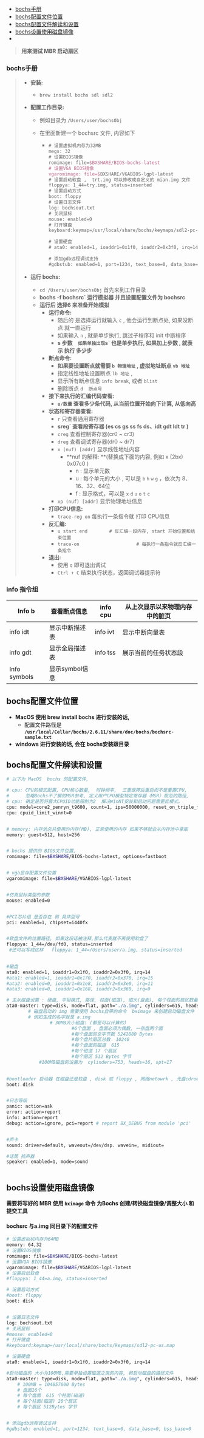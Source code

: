 - [bochs手册](#bochs手册)
- [bochs配置文件位置](#bochs配置文件位置)
- [bochs配置文件解读和设置](#bochs配置文件解读和设置)
- [bochs设置使用磁盘镜像](#bochs设置使用磁盘镜像)
- 

> **用来测试 MBR 启动扇区**



### bochs手册

> - **安装:**  
>
>   - `brew install bochs sdl sdl2`
>
> - **配置工作目录:**
>
>   - 例如目录为  `/Users/user/bochsObj`
>
>   - 在里面新建一个  bochsrc 文件, 内容如下
>
>     - ```tex
>       # 设置虚拟机内存为32MB
>       megs: 32
>       # 设置BIOS镜像
>       romimage: file=$BXSHARE/BIOS-bochs-latest 
>       # 设置VGA BIOS镜像
>       vgaromimage: file=$BXSHARE/VGABIOS-lgpl-latest
>       # 设置启动软盘 ,  trt.img 可以修改成自定义的 mian.img 文件
>       floppya: 1_44=try.img, status=inserted
>       # 设置启动方式
>       boot: floppy
>       # 设置日志文件
>       log: bochsout.txt
>       # 关闭鼠标
>       mouse: enabled=0
>       # 打开键盘
>       keyboard:keymap=/usr/local/share/bochs/keymaps/sdl2-pc-us.map
>           
>       # 设置硬盘
>       # ata0: enabled=1, ioaddr1=0x1f0, ioaddr2=0x3f0, irq=14
>           
>       # 添加gdb远程调试支持
>       #gdbstub: enabled=1, port=1234, text_base=0, data_base=0, bss_base=0
>       ```
>
> - **运行 bochs:**
>
>   - `cd /Users/user/bochsObj`  首先来到工作目录
>   - **bochs -f bochsrc`   运行模拟器 并且设置配置文件为 bochsrc**
>   - **运行后 选择6 来准备开始模拟**
>     - **运行命令:**
>       - 随后的 是选择运行就输入 `c` , 他会运行到断点处, 如果没断点 就一直运行
>       - 如果输入 `n` , 就是单步执行, 跳过子程序和 init 中断程序
>       - **s 步数`   如果单独出现 `s` 也是单步执行,  如果加上步数 , 就表示 执行 多少步**
>     - **断点命令:**
>       - **如果要设置断点就需要 `b 物理地址` , 虚拟地址断点  `vb 地址`**
>       - 指定线性地址设置断点 `lb 地址` , 
>       - 显示所有断点信息   `info break`,  或者  `blist`
>       - 删除断点  `d  断点号`
>     - **接下来执行的汇编代码查看:**
>       - **`u/数量`   查看多少条代码, 从当前位置开始向下计算, 从低向高**
>     - **状态和寄存器查看:**
>       - `r`  只查看通用寄存器
>       - **sreg`  查看段寄存器 (es cs gs ss fs ds、idt gdt ldt tr )**
>       - `creg`  查看控制寄存器(cr0 ~ cr3)
>       - `dreg`  查看调试寄存器(dr0 ~ dr7)
>       - `x (nuf) [addr]`  显示线性地址内容
>         - **nuf 的解释: **(替换成下面的内容, 例如  x (2bx) 0x07c0 )
>           - n  :  显示单元数
>           - u : 每个单元的大小 , 可以是 `b` `h` `w` `g` ，依次为 8、16、32、64位
>           - f : 显示格式，可以是 `x` `d` `u` `o` `t` `c`
>       - `xp (nuf) [addr]`  显示物理地址信息
>     - **打印CPU信息:**
>       - `trace-reg on`  每执行一条指令就 打印 CPU信息
>     - **反汇编:**
>       - `u start end        # 反汇编一段内存, start 开始位置和结束位置`
>       - `trace-on                     # 每执行一条指令就反汇编一条指令`
>     - **退出:**
>       - 使用 `q` 即可退出调试
>       - `Ctrl + C` 结束执行状态，返回调试器提示符

### info 指令组

| **Info b**   | **查看断点信息** | **info cpu** | **从上次显示以来物理内存中的脏页** |
| ------------ | ---------------- | ------------ | ---------------------------------- |
| info idt     | 显示中断描述表   | info ivt     | 显示中断向量表                     |
| info gdt     | 显示全局描述表   | info tss     | 展示当前的任务状态段               |
| Info symbols | 显示symbol信息   |              |                                    |



## bochs配置文件位置

- **MacOS 使用 brew install bochs 进行安装的话,**
  -  配置文件路径是 **`/usr/local/Cellar/bochs/2.6.11/share/doc/bochs/bochsrc-sample.txt`**
- **windows 进行安装的话, 会在 bochs安装跟目录**



## bochs配置文件解读和设置

```bash
# 以下为 MacOS  bochs 的配置文件, 

# cpu: CPU的模式配置, CPU核心数量,  时钟频率,  三重故障后重启而不是重置CPU, 
#      忽略Bochs不了解的MSR参考, 定义用户CPU模型特定寄存器（MSR）规范的路径, 
# cpu: 确定是否将最大CPUID功能限制为2  解决WinNT安装和启动问题需要此模式。
cpu: model=core2_penryn_t9600, count=1, ips=50000000, reset_on_triple_fault=1, ignore_bad_msrs=1, msrs="msrs.def"
cpu: cpuid_limit_winnt=0


# memory: 内存池总共使用的内存(MB), 正常使用的内存 如果不够就会从内存池中拿取
memory: guest=512, host=256


# bochs 提供的 BIOS文件位置,
romimage: file=$BXSHARE/BIOS-bochs-latest, options=fastboot


# vga显存配置文件位置
vgaromimage: file=$BXSHARE/VGABIOS-lgpl-latest


#仿真鼠标类型的参数
mouse: enabled=0


#PCI芯片组 是否存在 和 具体型号
pci: enabled=1, chipset=i440fx


#软盘文件的位置路径, 如果这段话被注释,那么代表就不再使用软盘了
floppya: 1_44=/dev/fd0, status=inserted
 #还可以写成这样   floppya: 1_44=/Users/user/a.img, status=inserted
 

#磁盘
ata0: enabled=1, ioaddr1=0x1f0, ioaddr2=0x3f0, irq=14
#ata1: enabled=1, ioaddr1=0x170, ioaddr2=0x370, irq=15
#ata2: enabled=0, ioaddr1=0x1e8, ioaddr2=0x3e0, irq=11
#ata3: enabled=0, ioaddr1=0x168, ioaddr2=0x360, irq=9

# 主从磁盘设置 : 硬盘, 平坦模式, 路径, 柱面(磁道), 磁头(盘面), 每个柱面的扇区数量
ata0-master: type=disk, mode=flat, path="./a.img", cylinders=615, heads=6, spt=17
		# 磁盘启动的 img 需要使用 bochs自带的命令  bximage 来创建启动磁盘文件
		# 例如生成的名字就是 a.img
				# 30MB大小磁盘: (都是可以计算的)
						#6个盘面 , 盘面必须为偶数, 一张盘两个面
						#每个盘面的总字节数 5242880 Bytes
						#每个盘片扇区总数  10240
						#每个盘面的磁道  615
						#每个磁道 17 个扇区
						#每个扇区 512 Bytes 字节
			#100MB磁盘的设置为  cylinders=753, heads=16, spt=17
			

#bootloader 启动器 在磁盘还是软盘 , disk 或 floppy , 网络netowrk , 光盘cdrom
boot: disk


#日志等级
panic: action=ask
error: action=report
info: action=report
debug: action=ignore, pci=report # report BX_DEBUG from module 'pci'


#声卡
sound: driver=default, waveout=/dev/dsp. wavein=, midiout=

#话筒 扬声器
speaker: enabled=1, mode=sound



```







## bochs设置使用磁盘镜像

**需要将写好的 MBR 使用 `bximage`  命令  为Bochs 创建/转换磁盘镜像/调整大小  和提交工具**





#### bochsrc 与a.img 同目录下的配置文件

```bash
# 设置虚拟机内存为64MB 
memory: 64,32
# 设置BIOS镜像
romimage: file=$BXSHARE/BIOS-bochs-latest
# 设置VGA BIOS镜像
vgaromimage: file=$BXSHARE/VGABIOS-lgpl-latest
# 设置启动软盘
#floppya: 1_44=a.img, status=inserted

# 设置启动方式
#boot: floppy
boot: disk


# 设置日志文件
log: bochsout.txt
# 关闭鼠标
#mouse: enabled=0
# 打开键盘
#keyboard:keymap=/usr/local/share/bochs/keymaps/sdl2-pc-us.map

# 设置硬盘
ata0: enabled=1, ioaddr1=0x1f0, ioaddr2=0x3f0, irq=14

#启动磁盘的 大小为100MB,需要单独设置磁道之类的内容, 和启动磁盘的路径文件
ata0-master: type=disk, mode=flat, path="./a.img", cylinders=615, heads=16, spt=20
    # 100MB = 104857600 Bytes
    # 盘面16个
    # 每个盘面  615 个柱面(磁道)
    # 每个柱面(磁道) 20个扇区
    # 每个扇区 512Bytes 字节


# 添加gdb远程调试支持
#gdbstub: enabled=1, port=1234, text_base=0, data_base=0, bss_base=0                                                        
```











